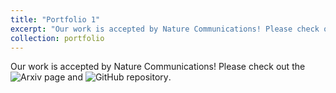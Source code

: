 ```yaml
---
title: "Portfolio 1"
excerpt: "Our work is accepted by Nature Communications! Please check out the ![Arxiv page](https://github.com/human-analysis/midas-shm) and ![GitHub repository](https://github.com/human-analysis/midas-shm). <br/><img src='/files/portfolio/poster1.png'>"
collection: portfolio
---
```


Our work is accepted by Nature Communications! Please check out the ![Arxiv page](https://github.com/human-analysis/midas-shm) and ![GitHub repository](https://github.com/human-analysis/midas-shm).

